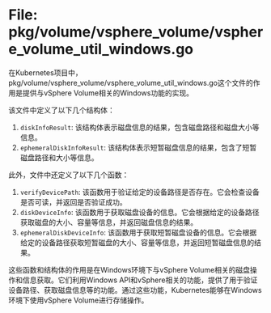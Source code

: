 # File: pkg/volume/vsphere_volume/vsphere_volume_util_windows.go

在Kubernetes项目中，pkg/volume/vsphere_volume/vsphere_volume_util_windows.go这个文件的作用是提供与vSphere Volume相关的Windows功能的实现。

该文件中定义了以下几个结构体：
1. `diskInfoResult`: 该结构体表示磁盘信息的结果，包含磁盘路径和磁盘大小等信息。
2. `ephemeralDiskInfoResult`: 该结构体表示短暂磁盘信息的结果，包含了短暂磁盘路径和大小等信息。

此外，文件中还定义了以下几个函数：
1. `verifyDevicePath`: 该函数用于验证给定的设备路径是否存在。它会检查设备是否可读，并返回是否验证成功。
2. `diskDeviceInfo`: 该函数用于获取磁盘设备的信息。它会根据给定的设备路径获取磁盘的大小、容量等信息，并返回磁盘信息的结果。
3. `ephemeralDiskDeviceInfo`: 该函数用于获取短暂磁盘设备的信息。它会根据给定的设备路径获取短暂磁盘的大小、容量等信息，并返回短暂磁盘信息的结果。

这些函数和结构体的作用是在Windows环境下与vSphere Volume相关的磁盘操作和信息获取。它们利用Windows API和vSphere相关的功能，提供了用于验证设备路径、获取磁盘信息等的功能。通过这些功能，Kubernetes能够在Windows环境下使用vSphere Volume进行存储操作。

